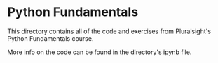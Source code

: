 # Python Fundamentals

This directory contains all of the code and exercises from Pluralsight's Python Fundamentals course.

More info on the code can be found in the directory's ipynb file. 
